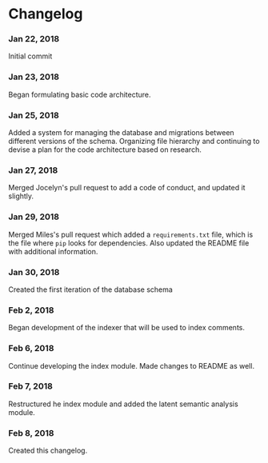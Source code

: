 # Changelog

### Jan 22, 2018

Initial commit

### Jan 23, 2018

Began formulating basic code architecture.

### Jan 25, 2018

Added a system for managing the database and migrations between different versions of the schema.
Organizing file hierarchy and continuing to devise a plan for the code architecture based on research.

### Jan 27, 2018

Merged Jocelyn's pull request to add a code of conduct, and updated it slightly.

### Jan 29, 2018

Merged Miles's pull request which added a `requirements.txt` file, which is the file where `pip` looks for dependencies.
Also updated the README file with additional information.

### Jan 30, 2018

Created the first iteration of the database schema

### Feb 2, 2018

Began development of the indexer that will be used to index comments.

### Feb 6, 2018

Continue developing the index module. Made changes to README as well.

### Feb 7, 2018

Restructured he index module and added the latent semantic analysis module.

### Feb 8, 2018

Created this changelog.